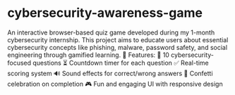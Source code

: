 # cybersecurity-awareness-game
An interactive browser-based quiz game developed during my 1-month cybersecurity internship. This project aims to educate users about essential cybersecurity concepts like phishing, malware, password safety, and social engineering through gamified learning.
🎯 Features:
🔐 10 cybersecurity-focused questions
⏳ Countdown timer for each question
✅ Real-time scoring system
🔊 Sound effects for correct/wrong answers
🎉 Confetti celebration on completion
🎮 Fun and engaging UI with responsive design

